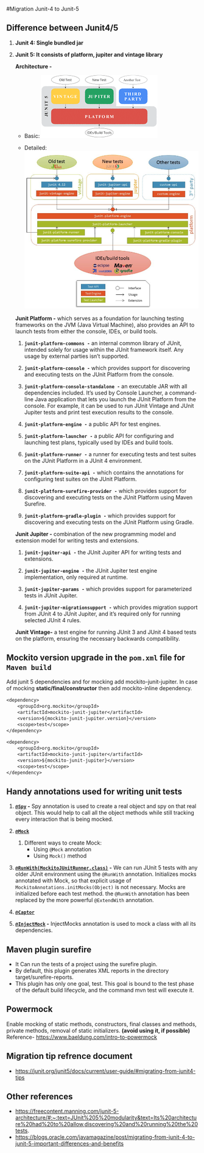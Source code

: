 #Migration Junit-4 to Junit-5

## Difference between Junit4/5
1. **Junit 4: Single bundled jar**

2. **Junit 5: It consists of platform, jupiter and vintage library**

    **Architecture -**
    
    - Basic: ![Basic design](images/junit5-architecture-basic.png)

    - Detailed: ![Detailed design](images/junit5-architecture-detailed.png)

    **Junit Platform -** which serves as a foundation for launching testing frameworks on the JVM (Java Virtual Machine), also provides an API to launch tests from either the console, IDEs, or build tools.

    1. **`junit-platform-commons -`** an internal common library of JUnit, intended solely for usage within the JUnit framework itself. Any usage by external parties isn’t supported.

    2.  **`junit-platform-console -`** which provides support for discovering and executing tests on the JUnit Platform from the console.

    3. **`junit-platform-console-standalone -`** an executable JAR with all dependencies included. It’s used by Console Launcher, a command-line Java application that lets you launch the JUnit Platform from the console. For example, it can be used to run JUnit Vintage and JUnit Jupiter tests and print test execution results to the console.

    4. **`junit-platform-engine -`** a public API for test engines.

    5. **`junit-platform-launcher -`** a public API for configuring and launching test plans, typically used by IDEs and build tools.

    6. **`junit-platform-runner -`** a runner for executing tests and test suites on the JUnit Platform in a JUnit 4 environment.

    7. **`junit-platform-suite-api -`** which contains the annotations for configuring test suites on the JUnit Platform.

    8. **`junit-platform-surefire-provider -`** which provides support for discovering and executing tests on the JUnit Platform using Maven Surefire.

    9. **`junit-platform-gradle-plugin -`** which provides support for discovering and executing tests on the JUnit Platform using Gradle.


    **Junit Jupiter -** combination of the new programming model and extension model for writing tests and extensions.

    1. **`junit-jupiter-api -`** the JUnit Jupiter API for writing tests and extensions.

    2. **`junit-jupiter-engine -`** the JUnit Jupiter test engine implementation, only required at runtime.

    3. **`junit-jupiter-params -`** which provides support for parameterized tests in JUnit Jupiter.

    4. **`junit-jupiter-migrationsupport -`** which provides migration support from JUnit 4 to JUnit Jupiter, and it’s required only for running selected JUnit 4 rules.

    **Junit Vintage-** a test engine for running JUnit 3 and JUnit 4 based tests on the platform, ensuring the necessary backwards compatibility.

## Mockito version upgrade in the `pom.xml` file for **`Maven build`**

Add junit 5 dependencies and for mocking add mockito-junit-jupiter. In case of mocking **static/final/constructor** then add mockito-inline dependency.

```
<dependency>
    <groupId>org.mockito</groupId>
    <artifactId>mockito-junit-jupiter</artifactId>
    <version>${mockito-junit-jupiter.version}</version>
    <scope>test</scope>
</dependency>
```

```
<dependency>
    <groupId>org.mockito</groupId>
    <artifactId>mockito-junit-jupiter</artifactId>
    <version>${mockito-junit-jupiter}</version>
    <scope>test</scope>
</dependency>
```


## Handy annotations used for writing unit tests

1. **[`@Spy`](https://www.javadoc.io/doc/org.mockito/mockito-core/latest/org/mockito/Spy.html) -** Spy annotation is used to create a real object and spy on that real object. This would help to call all the object methods while still tracking every interaction that is being mocked.

2. **[`@Mock`](https://www.javadoc.io/doc/org.mockito/mockito-core/latest/org/mockito/Mock.html)**

    1. Different ways to create Mock:
        - Using `@Mock` annotation
        - Using `Mock()` method

3. **[`@RunWith`](https://junit.org/junit4/javadoc/4.13/org/junit/runner/RunWith.html)[`(MockitoJUnitRunner.class)`](https://www.javadoc.io/doc/org.mockito/mockito-core/latest/org/mockito/junit/MockitoJUnitRunner.html) -** We can run JUnit 5 tests with any older JUnit environment using the `@RunWith` annotation. Initializes mocks annotated with Mock, so that explicit usage of ```MockitoAnnotations.initMocks(Object)``` is not necessary. Mocks are initialized before each test method. the `@RunWith` annotation has been replaced by the more powerful `@ExtendWith` annotation.

4. **[`@Captor`](https://www.javadoc.io/doc/org.mockito/mockito-core/latest/org/mockito/Captor.html)**

5. **[`@InjectMock`](https://www.javadoc.io/doc/org.mockito/mockito-core/latest/org/mockito/InjectMocks.html) -** InjectMocks annotation is used to mock a class with all its dependencies.


## Maven plugin surefire
- It Can run the tests of a project using the surefire plugin. 
- By default, this plugin generates XML reports in the directory target/surefire-reports. 
- This plugin has only one goal, test. This goal is bound to the test phase of the default build lifecycle, and the command mvn test will execute it.

## Powermock
Enable mocking of static methods, constructors, final classes and methods, private methods, removal of static initializers. **(avoid using it, if possible)** Reference- https://www.baeldung.com/intro-to-powermock

## Migration tip refrence document
- https://junit.org/junit5/docs/current/user-guide/#migrating-from-junit4-tips

## Other references
- https://freecontent.manning.com/junit-5-architecture/#:~:text=JUnit%205%20modularity&text=Its%20architecture%20had%20to%20allow,discovering%20and%20running%20the%20tests.
- https://blogs.oracle.com/javamagazine/post/migrating-from-junit-4-to-junit-5-important-differences-and-benefits